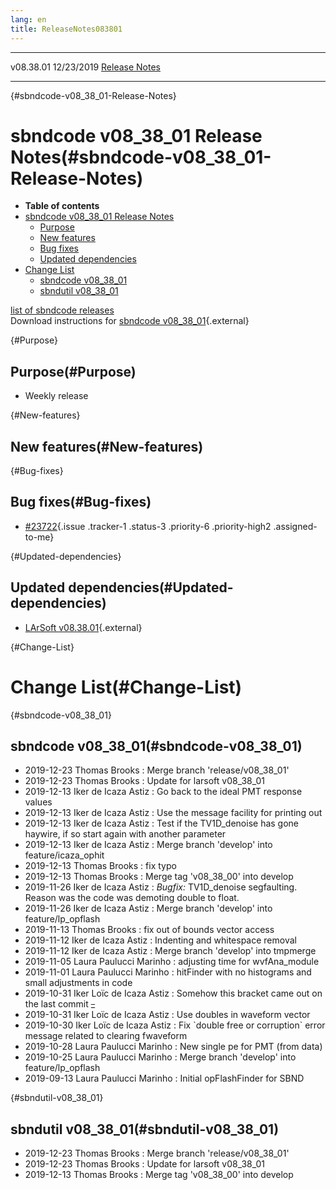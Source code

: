 ```yaml
---
lang: en
title: ReleaseNotes083801
---
```


  ----------- ------------ -- -- ------------------------------------------------------
  v08.38.01   12/23/2019         [Release Notes](ReleaseNotes083801.html)
  ----------- ------------ -- -- ------------------------------------------------------

{#sbndcode-v08_38_01-Release-Notes}

sbndcode v08\_38\_01 Release Notes(#sbndcode-v08_38_01-Release-Notes)
======================================================================================

-   **Table of contents**
-   [sbndcode v08\_38\_01 Release
    Notes](#sbndcode-v08_38_01-Release-Notes)
    -   [Purpose](#Purpose)
    -   [New features](#New-features)
    -   [Bug fixes](#Bug-fixes)
    -   [Updated dependencies](#Updated-dependencies)
-   [Change List](#Change-List)
    -   [sbndcode v08\_38\_01](#sbndcode-v08_38_01)
    -   [sbndutil v08\_38\_01](#sbndutil-v08_38_01)

[list of sbndcode
releases](List_of_SBND_code_releases.html)\
Download instructions for [sbndcode
v08\_38\_01](http://scisoft.fnal.gov/scisoft/bundles/sbnd/v08_38_01/sbndcode-v08_38_01.html){.external}

{#Purpose}

Purpose(#Purpose)
----------------------------------

-   Weekly release

{#New-features}

New features(#New-features)
--------------------------------------------

{#Bug-fixes}

Bug fixes(#Bug-fixes)
--------------------------------------

-   [\#23722](/redmine/issues/23722 "Bug: Optical hit finder segfaults when processing SBND MC (Resolved)"){.issue
    .tracker-1 .status-3 .priority-6 .priority-high2 .assigned-to-me}

{#Updated-dependencies}

Updated dependencies(#Updated-dependencies)
------------------------------------------------------------

-   [LArSoft
    v08.38.01](https://cdcvs.fnal.gov/redmine/projects/larsoft/wiki/ReleaseNotes083801){.external}

{#Change-List}

Change List(#Change-List)
==========================================

{#sbndcode-v08_38_01}

sbndcode v08\_38\_01(#sbndcode-v08_38_01)
----------------------------------------------------------

-   2019-12-23 Thomas Brooks : Merge branch \'release/v08\_38\_01\'
-   2019-12-23 Thomas Brooks : Update for larsoft v08\_38\_01
-   2019-12-13 Iker de Icaza Astiz : Go back to the ideal PMT response
    values
-   2019-12-13 Iker de Icaza Astiz : Use the message facility for
    printing out
-   2019-12-13 Iker de Icaza Astiz : Test if the TV1D\_denoise has gone
    haywire, if so start again with another parameter
-   2019-12-13 Iker de Icaza Astiz : Merge branch \'develop\' into
    feature/icaza\_ophit
-   2019-12-13 Thomas Brooks : fix typo
-   2019-12-13 Thomas Brooks : Merge tag \'v08\_38\_00\' into develop
-   2019-11-26 Iker de Icaza Astiz : *Bugfix:* TV1D\_denoise
    segfaulting. Reason was the code was demoting double to float.
-   2019-11-26 Iker de Icaza Astiz : Merge branch \'develop\' into
    feature/lp\_opflash
-   2019-11-13 Thomas Brooks : fix out of bounds vector access
-   2019-11-12 Iker de Icaza Astiz : Indenting and whitespace removal
-   2019-11-12 Iker de Icaza Astiz : Merge branch \'develop\' into
    tmpmerge
-   2019-11-05 Laura Paulucci Marinho : adjusting time for
    wvfAna\_module
-   2019-11-01 Laura Paulucci Marinho : hitFinder with no histograms and
    small adjustments in code
-   2019-10-31 Iker Loïc de Icaza Astiz : Somehow this bracket came out
    on the last commit ~~\_~~
-   2019-10-31 Iker Loïc de Icaza Astiz : Use doubles in waveform vector
-   2019-10-30 Iker Loïc de Icaza Astiz : Fix \`double free or
    corruption\` error message related to clearing fwaveform
-   2019-10-28 Laura Paulucci Marinho : New single pe for PMT (from
    data)
-   2019-10-25 Laura Paulucci Marinho : Merge branch \'develop\' into
    feature/lp\_opflash
-   2019-09-13 Laura Paulucci Marinho : Initial opFlashFinder for SBND

{#sbndutil-v08_38_01}

sbndutil v08\_38\_01(#sbndutil-v08_38_01)
----------------------------------------------------------

-   2019-12-23 Thomas Brooks : Merge branch \'release/v08\_38\_01\'
-   2019-12-23 Thomas Brooks : Update for larsoft v08\_38\_01
-   2019-12-13 Thomas Brooks : Merge tag \'v08\_38\_00\' into develop
